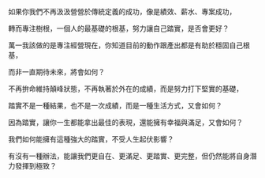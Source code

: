 
如果你我們不再汲汲營營於傳統定義的成功，像是績效、薪水、專案成功，

轉而專注樹根，一個人的最基礎的根基，努力讓自己踏實，是否會更好？ 

萬一我該做的是專注經營現在，你知道目前的動作跟產出都是有助於穩固自己根基，

而非一直期待未來，將會如何？

不再拚命維持顛峰狀態，不再執著於外在的成績，而是努力打下堅實的基礎，

踏實不是一種結果，也不是一次成績，而是一種生活方式，又會如何？ 

因為踏實，讓你一生都能拿出最佳的表現，還能擁有幸福與滿足，又會如何？

我們如何能擁有這種強大的踏實，不受人生起伏影響？

有沒有一種辦法，能讓我們更自在、更滿足、更踏實、更完整，但仍然能將自身潛力發揮到極致？